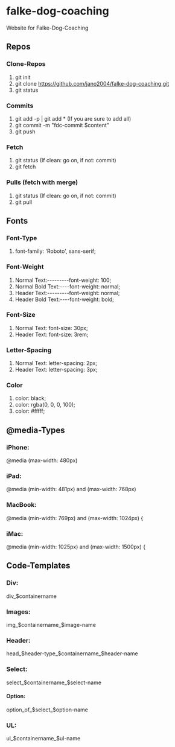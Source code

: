 # falke-dog-coaching
Website for Falke-Dog-Coaching

## Repos

### Clone-Repos 
1. git init
2. git clone https://github.com/jano2004/falke-dog-coaching.git
3. git status

### Commits
1. git add -p | git add * (If you are sure to add all)
2. git commit -m "fdc-commit $content"
3. git push

### Fetch 
1. git status (If clean: go on, if not: commit)
2. git fetch

### Pulls (fetch with merge)
1. git status (If clean: go on, if not: commit)
2. git pull 

## Fonts

### Font-Type 
1. font-family: 'Roboto', sans-serif;

### Font-Weight
1. Normal Text:---------font-weight: 100;
2. Normal Bold Text:----font-weight: normal;
3. Header Text:---------font-weight: normal;
4. Header Bold Text:----font-weight: bold;

### Font-Size
1. Normal Text: font-size: 30px;
2. Header Text: font-size: 3rem;

### Letter-Spacing
1. Normal Text: letter-spacing: 2px;
2. Header Text: letter-spacing: 3px;

### Color
1. color: black;
2. color: rgba(0, 0, 0, 100);
3. color: #fffff;


## @media-Types

### iPhone: 
@media (max-width: 480px)

### iPad:
@media (min-width: 481px) and (max-width: 768px)

### MacBook:
@media (min-width: 769px) and (max-width: 1024px) {

### iMac:
@media (min-width: 1025px) and (max-width: 1500px) {


## Code-Templates

### Div:
div_$containername

### Images:
img_$containername_$image-name

### Header:
head_$header-type_$containername_$header-name

### Select: 
select_$containername_$select-name
#### Option:
option_of_$select_$option-name

### UL:
ul_$containername_$ul-name




